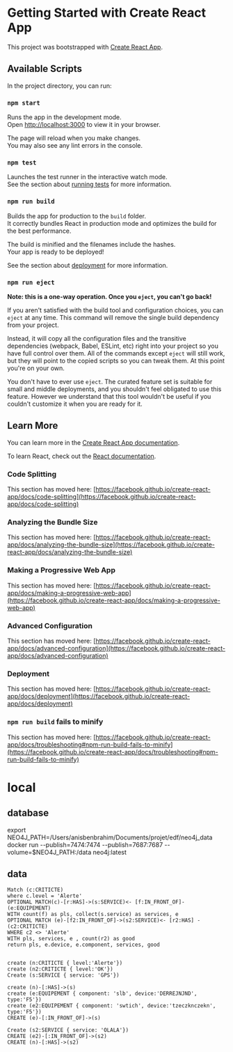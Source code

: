 # Getting Started with Create React App

This project was bootstrapped with [Create React App](https://github.com/facebook/create-react-app).

## Available Scripts

In the project directory, you can run:

### `npm start`

Runs the app in the development mode.\
Open [http://localhost:3000](http://localhost:3000) to view it in your browser.

The page will reload when you make changes.\
You may also see any lint errors in the console.

### `npm test`

Launches the test runner in the interactive watch mode.\
See the section about [running tests](https://facebook.github.io/create-react-app/docs/running-tests) for more information.

### `npm run build`

Builds the app for production to the `build` folder.\
It correctly bundles React in production mode and optimizes the build for the best performance.

The build is minified and the filenames include the hashes.\
Your app is ready to be deployed!

See the section about [deployment](https://facebook.github.io/create-react-app/docs/deployment) for more information.

### `npm run eject`

**Note: this is a one-way operation. Once you `eject`, you can't go back!**

If you aren't satisfied with the build tool and configuration choices, you can `eject` at any time. This command will remove the single build dependency from your project.

Instead, it will copy all the configuration files and the transitive dependencies (webpack, Babel, ESLint, etc) right into your project so you have full control over them. All of the commands except `eject` will still work, but they will point to the copied scripts so you can tweak them. At this point you're on your own.

You don't have to ever use `eject`. The curated feature set is suitable for small and middle deployments, and you shouldn't feel obligated to use this feature. However we understand that this tool wouldn't be useful if you couldn't customize it when you are ready for it.

## Learn More

You can learn more in the [Create React App documentation](https://facebook.github.io/create-react-app/docs/getting-started).

To learn React, check out the [React documentation](https://reactjs.org/).

### Code Splitting

This section has moved here: [https://facebook.github.io/create-react-app/docs/code-splitting](https://facebook.github.io/create-react-app/docs/code-splitting)

### Analyzing the Bundle Size

This section has moved here: [https://facebook.github.io/create-react-app/docs/analyzing-the-bundle-size](https://facebook.github.io/create-react-app/docs/analyzing-the-bundle-size)

### Making a Progressive Web App

This section has moved here: [https://facebook.github.io/create-react-app/docs/making-a-progressive-web-app](https://facebook.github.io/create-react-app/docs/making-a-progressive-web-app)

### Advanced Configuration

This section has moved here: [https://facebook.github.io/create-react-app/docs/advanced-configuration](https://facebook.github.io/create-react-app/docs/advanced-configuration)

### Deployment

This section has moved here: [https://facebook.github.io/create-react-app/docs/deployment](https://facebook.github.io/create-react-app/docs/deployment)

### `npm run build` fails to minify

This section has moved here: [https://facebook.github.io/create-react-app/docs/troubleshooting#npm-run-build-fails-to-minify](https://facebook.github.io/create-react-app/docs/troubleshooting#npm-run-build-fails-to-minify)


# local 

## database 
export NEO4J_PATH=/Users/anisbenbrahim/Documents/projet/edf/neo4j_data
docker run --publish=7474:7474 --publish=7687:7687 --volume=$NEO4J_PATH:/data neo4j:latest


## data

```
Match (c:CRITICTE)
where c.level = 'Alerte'
OPTIONAL MATCH(c)-[r:HAS]->(s:SERVICE)<- [f:IN_FRONT_OF]-(e:EQUIPEMENT)
WITH count(f) as pls, collect(s.service) as services, e
OPTIONAL MATCH (e)-[f2:IN_FRONT_OF]->(s2:SERVICE)<- [r2:HAS] -(c2:CRITICTE)
WHERE c2 <> 'Alerte'
WITH pls, services, e , count(r2) as good
return pls, e.device, e.component, services, good


create (n:CRITICTE { level:'Alerte'})
create (n2:CRITICTE { level:'OK'})
Create (s:SERVICE { service: 'GPS'})

create (n)-[:HAS]->(s)
create (e:EQUIPEMENT { component: 'slb', device:'DERREJNJND', type:'F5'})
create (e2:EQUIPEMENT { component: 'swtich', device:'tzeczknczekn', type:'F5'})
CREATE (e)-[:IN_FRONT_OF]->(s)

Create (s2:SERVICE { service: 'OLALA'})
CREATE (e2)-[:IN_FRONT_OF]->(s2)
CREATE (n)-[:HAS]->(s2)
``````